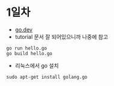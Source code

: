 # 1일차
- [go.dev](https://go.dev/)
- tutorial 문서 잘 되어있으니까 나중에 참고


```
go run hello.go
go build hello.go 
```

- 리눅스에서 go 설치
```
sudo apt-get install golang.go
```